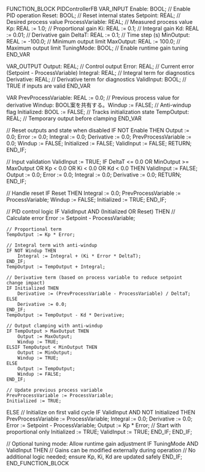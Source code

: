 FUNCTION_BLOCK PIDControllerFB
VAR_INPUT
    Enable: BOOL;               // Enable PID operation
    Reset: BOOL;                // Reset internal states
    Setpoint: REAL;             // Desired process value
    ProcessVariable: REAL;      // Measured process value
    Kp: REAL := 1.0;            // Proportional gain
    Ki: REAL := 0.1;            // Integral gain
    Kd: REAL := 0.01;           // Derivative gain
    DeltaT: REAL := 0.1;        // Time step (s)
    MinOutput: REAL := -100.0;  // Minimum output limit
    MaxOutput: REAL := 100.0;   // Maximum output limit
    TuningMode: BOOL;           // Enable runtime gain tuning
END_VAR

VAR_OUTPUT
    Output: REAL;               // Control output
    Error: REAL;                // Current error (Setpoint - ProcessVariable)
    Integral: REAL;             // Integral term for diagnostics
    Derivative: REAL;           // Derivative term for diagnostics
    ValidInput: BOOL;           // TRUE if inputs are valid
END_VAR

VAR
    PrevProcessVariable: REAL := 0.0; // Previous process value for derivative
    Windup: BOOL案を共有する。Windup := FALSE;           // Anti-windup flag
    Initialized: BOOL := FALSE; // Tracks initialization state
    TempOutput: REAL;          // Temporary output before clamping
END_VAR

// Reset outputs and state when disabled
IF NOT Enable THEN
    Output := 0.0;
    Error := 0.0;
    Integral := 0.0;
    Derivative := 0.0;
    PrevProcessVariable := 0.0;
    Windup := FALSE;
    Initialized := FALSE;
    ValidInput := FALSE;
    RETURN;
END_IF;

// Input validation
ValidInput := TRUE;
IF DeltaT <= 0.0 OR MinOutput >= MaxOutput OR Kp < 0.0 OR Ki < 0.0 OR Kd < 0.0 THEN
    ValidInput := FALSE;
    Output := 0.0;
    Error := 0.0;
    Integral := 0.0;
    Derivative := 0.0;
    RETURN;
END_IF;

// Handle reset
IF Reset THEN
    Integral := 0.0;
    PrevProcessVariable := ProcessVariable;
    Windup := FALSE;
    Initialized := TRUE;
END_IF;

// PID control logic
IF ValidInput AND (Initialized OR Reset) THEN
    // Calculate error
    Error := Setpoint - ProcessVariable;

    // Proportional term
    TempOutput := Kp * Error;

    // Integral term with anti-windup
    IF NOT Windup THEN
        Integral := Integral + (Ki * Error * DeltaT);
    END_IF;
    TempOutput := TempOutput + Integral;

    // Derivative term (based on process variable to reduce setpoint change impact)
    IF Initialized THEN
        Derivative := (PrevProcessVariable - ProcessVariable) / DeltaT;
    ELSE
        Derivative := 0.0;
    END_IF;
    TempOutput := TempOutput - Kd * Derivative;

    // Output clamping with anti-windup
    IF TempOutput > MaxOutput THEN
        Output := MaxOutput;
        Windup := TRUE;
    ELSIF TempOutput < MinOutput THEN
        Output := MinOutput;
        Windup := TRUE;
    ELSE
        Output := TempOutput;
        Windup := FALSE;
    END_IF;

    // Update previous process variable
    PrevProcessVariable := ProcessVariable;
    Initialized := TRUE;
ELSE
    // Initialize on first valid cycle
    IF ValidInput AND NOT Initialized THEN
        PrevProcessVariable := ProcessVariable;
        Integral := 0.0;
        Derivative := 0.0;
        Error := Setpoint - ProcessVariable;
        Output := Kp * Error; // Start with proportional only
        Initialized := TRUE;
        ValidInput := TRUE;
    END_IF;
END_IF;

// Optional tuning mode: Allow runtime gain adjustment
IF TuningMode AND ValidInput THEN
    // Gains can be modified externally during operation
    // No additional logic needed; ensure Kp, Ki, Kd are updated safely
END_IF;
END_FUNCTION_BLOCK
